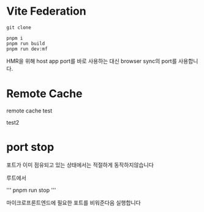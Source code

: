# Vite Federation


```
git clone 
```

```
pnpm i 
pnpm run build
pnpm run dev:mf
```

HMR을 위해 host app port를 바로 사용하는 대신 browser sync의 port를 사용합니다.


# Remote Cache

remote cache test

test2

# port stop

포트가 이미 점유되고 있는 상태에서는 적절하게 동작하지않습니다

루트에서 

'''
pnpm run stop
'''

마이크로프론트엔드에 필요한 포트를 비워준다음 실행합니다
